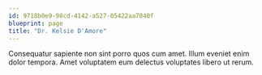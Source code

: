 ```yaml
---
id: 9718b0e9-98cd-4142-a527-05422aa7040f
blueprint: page
title: "Dr. Kelsie D'Amore"
---
```

Consequatur sapiente non sint porro quos cum amet. Illum eveniet enim dolor tempora. Amet voluptatem eum delectus voluptates libero ut rerum.